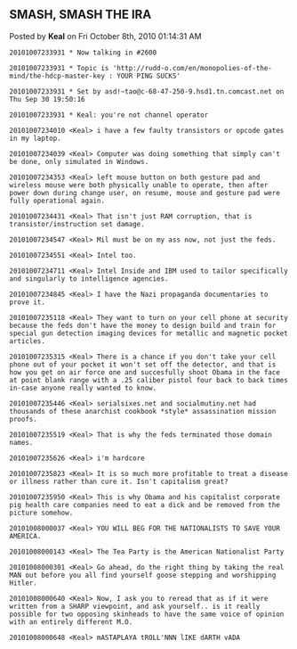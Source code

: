 ## SMASH, SMASH THE IRA
Posted by **Keal** on Fri October 8th, 2010 01:14:31 AM

    20101007233931 * Now talking in #2600

    20101007233931 * Topic is 'http://rudd-o.com/en/monopolies-of-the-mind/the-hdcp-master-key : YOUR PING SUCKS'

    20101007233931 * Set by asd!~tao@c-68-47-250-9.hsd1.tn.comcast.net on Thu Sep 30 19:50:16

    20101007233931 * Keal: you're not channel operator

    20101007234010 <Keal> i have a few faulty transistors or opcode gates in my laptop.

    20101007234039 <Keal> Computer was doing something that simply can't be done, only simulated in Windows.

    20101007234353 <Keal> left mouse button on both gesture pad and wireless mouse were both physically unable to operate, then after power down during change user, on resume, mouse and gesture pad were fully operational again.

    20101007234431 <Keal> That isn't just RAM corruption, that is transistor/instruction set damage.

    20101007234547 <Keal> Mil must be on my ass now, not just the feds.

    20101007234551 <Keal> Intel too.

    20101007234711 <Keal> Intel Inside and IBM used to tailor specifically and singularly to intelligence agencies.

    20101007234845 <Keal> I have the Nazi propaganda documentaries to prove it.

    20101007235118 <Keal> They want to turn on your cell phone at security because the feds don't have the money to design build and train for special gun detection imaging devices for metallic and magnetic pocket articles.

    20101007235315 <Keal> There is a chance if you don't take your cell phone out of your pocket it won't set off the detector, and that is how you get on air force one and succesfully shoot Obama in the face at point blank range with a .25 caliber pistol four back to back times in-case anyone really wanted to know.

    20101007235446 <Keal> serialsixes.net and socialmutiny.net had thousands of these anarchist cookbook *style* assassination mission proofs.

    20101007235519 <Keal> That is why the feds terminated those domain names.

    20101007235626 <Keal> i'm hardcore

    20101007235823 <Keal> It is so much more profitable to treat a disease or illness rather than cure it. Isn't capitalism great?

    20101007235950 <Keal> This is why Obama and his capitalist corporate pig health care companies need to eat a dick and be removed from the picture somehow.

    20101008000037 <Keal> YOU WILL BEG FOR THE NATIONALISTS TO SAVE YOUR AMERICA.

    20101008000143 <Keal> The Tea Party is the American Nationalist Party

    20101008000301 <Keal> Go ahead, do the right thing by taking the real MAN out before you all find yourself goose stepping and worshipping Hitler.

    20101008000640 <Keal> Now, I ask you to reread that as if it were written from a SHARP viewpoint, and ask yourself.. is it really possible for two opposing skinheads to have the same voice of opinion with an entirely different M.O.

    20101008000648 <Keal> mASTAPLAYA tROLL'NNN lIKE dARTH vADA
